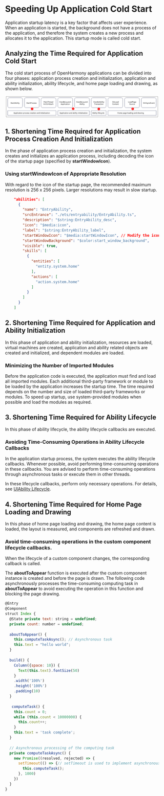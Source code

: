 # Speeding Up Application Cold Start

Application startup latency is a key factor that affects user experience. When an application is started, the background does not have a process of the application, and therefore the system creates a new process and allocates it to the application. This startup mode is called cold start.

## Analyzing the Time Required for Application Cold Start

The cold start process of OpenHarmony applications can be divided into four phases: application process creation and initialization, application and ability initialization, ability lifecycle, and home page loading and drawing, as shown below.

![application-cold-start](../figure/application-cold-start.png)

## 1. Shortening Time Required for Application Process Creation And Initialization

In the phase of application process creation and initialization, the system creates and initializes an application process, including decoding the icon of the startup page (specified by **startWindowIcon**).

### Using startWindowIcon of Appropriate Resolution

With regard to the icon of the startup page, the recommended maximum resolution is 256 x 256 pixels. Larger resolutions may result in slow startup.

```json
    "abilities": [
      {
        "name": "EntryAbility",
        "srcEntrance": "./ets/entryability/EntryAbility.ts",
        "description": "$string:EntryAbility_desc",
        "icon": "$media:icon",
        "label": "$string:EntryAbility_label",
        "startWindowIcon": "$media:startWindowIcon", // Modify the icon of the startup page. It is recommended that the icon be less than or equal to 256 x 256 pixels.
        "startWindowBackground": "$color:start_window_background",
        "visible": true,
        "skills": [
          {
            "entities": [
              "entity.system.home"
            ],
            "actions": [
              "action.system.home"
            ]
          }
        ]
      }
    ]
```

## 2. Shortening Time Required for Application and Ability Initialization

In this phase of application and ability initialization, resources are loaded, virtual machines are created, application and ability related objects are created and initialized, and dependent modules are loaded.

### Minimizing the Number of Imported Modules

Before the application code is executed, the application must find and load all imported modules. Each additional third-party framework or module to be loaded by the application increases the startup time. The time required depends on the number and size of loaded third-party frameworks or modules. To speed up startup, use system-provided modules when possible and load the modules as required.

## 3. Shortening Time Required for Ability Lifecycle

In this phase of ability lifecycle, the ability lifecycle callbacks are executed.

### Avoiding Time-Consuming Operations in Ability Lifecycle Callbacks

In the application startup process, the system executes the ability lifecycle callbacks. Whenever possible, avoid performing time-consuming operations in these callbacks. You are advised to perform time-consuming operations through asynchronous tasks or execute them in other threads.

In these lifecycle callbacks, perform only necessary operations. For details, see [UIAbility Lifecycle](../../application-models/uiability-lifecycle.md).

## 4. Shortening Time Required for Home Page Loading and Drawing

In this phase of home page loading and drawing, the home page content is loaded, the layout is measured, and components are refreshed and drawn.

### Avoid time-consuming operations in the custom component lifecycle callbacks.

When the lifecycle of a custom component changes, the corresponding callback is called.

The **aboutToAppear** function is executed after the custom component instance is created and before the page is drawn. The following code asynchronously processes the time-consuming computing task in **aboutToAppear** to avoid executing the operation in this function and blocking the page drawing.

```javascript
@Entry
@Component
struct Index {
  @State private text: string = undefined;
  private count: number = undefined;

  aboutToAppear() {
    this.computeTaskAsync(); // Asynchronous task
    this.text = "hello world";
  }

  build() {
    Column({space: 10}) {
      Text(this.text).fontSize(50)
    }
    .width('100%')
    .height('100%')
    .padding(10)
  }

   computeTask() {
    this.count = 0;
    while (this.count < 10000000) {
      this.count++;
    }
    this.text = 'task complete';
  }

  // Asynchronous processing of the computing task
  private computeTaskAsync() {
    new Promise((resolved, rejected) => {
      setTimeout(() => {// setTimeout is used to implement asynchronous processing.
        this.computeTask();
      }, 1000)
    })
  }
}
```

